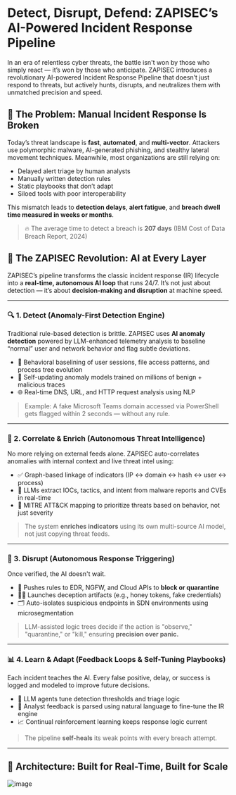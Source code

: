 # Detect, Disrupt, Defend: ZAPISEC’s AI-Powered Incident Response Pipeline

In an era of relentless cyber threats, the battle isn't won by those who simply react — it’s won by those who anticipate. ZAPISEC introduces a revolutionary AI-powered Incident Response Pipeline that doesn’t just respond to threats, but actively hunts, disrupts, and neutralizes them with unmatched precision and speed.

## 🚨 The Problem: Manual Incident Response Is Broken

Today’s threat landscape is **fast**, **automated**, and **multi-vector**. Attackers use polymorphic malware, AI-generated phishing, and stealthy lateral movement techniques. Meanwhile, most organizations are still relying on:

- Delayed alert triage by human analysts
- Manually written detection rules
- Static playbooks that don’t adapt
- Siloed tools with poor interoperability

This mismatch leads to **detection delays**, **alert fatigue**, and **breach dwell time measured in weeks or months**.

> 🔥 The average time to detect a breach is **207 days** (IBM Cost of Data Breach Report, 2024)

## 🧠 The ZAPISEC Revolution: AI at Every Layer

ZAPISEC’s pipeline transforms the classic incident response (IR) lifecycle into a **real-time, autonomous AI loop** that runs 24/7. It’s not just about detection — it’s about **decision-making and disruption** at machine speed.

---

### 🔍 1. Detect (Anomaly-First Detection Engine)

Traditional rule-based detection is brittle. ZAPISEC uses **AI anomaly detection** powered by LLM-enhanced telemetry analysis to baseline “normal” user and network behavior and flag subtle deviations.

- 🔎 Behavioral baselining of user sessions, file access patterns, and process tree evolution
- 🧬 Self-updating anomaly models trained on millions of benign + malicious traces
- 🌐 Real-time DNS, URL, and HTTP request analysis using NLP

> Example: A fake Microsoft Teams domain accessed via PowerShell gets flagged within 2 seconds — without any rule.

---

### 🔁 2. Correlate & Enrich (Autonomous Threat Intelligence)

No more relying on external feeds alone. ZAPISEC auto-correlates anomalies with internal context and live threat intel using:

- ✅ Graph-based linkage of indicators (IP ↔ domain ↔ hash ↔ user ↔ process)
- 🧠 LLMs extract IOCs, tactics, and intent from malware reports and CVEs in real-time
- 🔗 MITRE ATT&CK mapping to prioritize threats based on behavior, not just severity

> The system **enriches indicators** using its own multi-source AI model, not just copying threat feeds.

---

### 🚫 3. Disrupt (Autonomous Response Triggering)

Once verified, the AI doesn't wait.

- 🧱 Pushes rules to EDR, NGFW, and Cloud APIs to **block or quarantine**
- 🕵️‍♀️ Launches deception artifacts (e.g., honey tokens, fake credentials)
- 🗂 Auto-isolates suspicious endpoints in SDN environments using microsegmentation

> LLM-assisted logic trees decide if the action is "observe," "quarantine," or "kill," ensuring **precision over panic.**

---

### 📊 4. Learn & Adapt (Feedback Loops & Self-Tuning Playbooks)

Each incident teaches the AI. Every false positive, delay, or success is logged and modeled to improve future decisions.

- 🧠 LLM agents tune detection thresholds and triage logic
- 💬 Analyst feedback is parsed using natural language to fine-tune the IR engine
- 📈 Continual reinforcement learning keeps response logic current

> The pipeline **self-heals** its weak points with every breach attempt.

---

## 🧩 Architecture: Built for Real-Time, Built for Scale
 ![image](https://github.com/user-attachments/assets/a830f020-92e9-446c-9a27-135b640f84d8)

```mermaid

